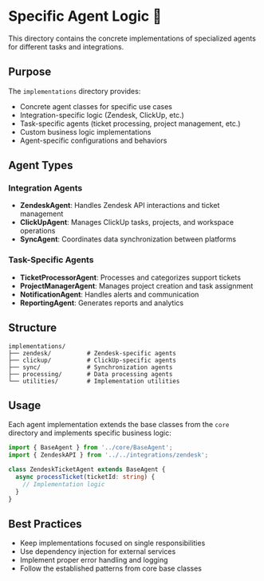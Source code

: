# Specific Agent Logic 🤖

This directory contains the concrete implementations of specialized agents for different tasks and integrations.

## Purpose

The `implementations` directory provides:
- Concrete agent classes for specific use cases
- Integration-specific logic (Zendesk, ClickUp, etc.)
- Task-specific agents (ticket processing, project management, etc.)
- Custom business logic implementations
- Agent-specific configurations and behaviors

## Agent Types

### Integration Agents
- **ZendeskAgent**: Handles Zendesk API interactions and ticket management
- **ClickUpAgent**: Manages ClickUp tasks, projects, and workspace operations
- **SyncAgent**: Coordinates data synchronization between platforms

### Task-Specific Agents
- **TicketProcessorAgent**: Processes and categorizes support tickets
- **ProjectManagerAgent**: Manages project creation and task assignment
- **NotificationAgent**: Handles alerts and communication
- **ReportingAgent**: Generates reports and analytics

## Structure

```
implementations/
├── zendesk/          # Zendesk-specific agents
├── clickup/          # ClickUp-specific agents
├── sync/             # Synchronization agents
├── processing/       # Data processing agents
└── utilities/        # Implementation utilities
```

## Usage

Each agent implementation extends the base classes from the `core` directory and implements specific business logic:

```typescript
import { BaseAgent } from '../core/BaseAgent';
import { ZendeskAPI } from '../../integrations/zendesk';

class ZendeskTicketAgent extends BaseAgent {
  async processTicket(ticketId: string) {
    // Implementation logic
  }
}
```

## Best Practices

- Keep implementations focused on single responsibilities
- Use dependency injection for external services
- Implement proper error handling and logging
- Follow the established patterns from core base classes